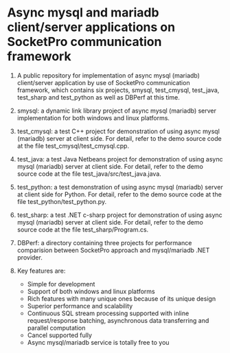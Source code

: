 # Async mysql and mariadb client/server applications on SocketPro communication framework

1. A public repository for implementation of async mysql (mariadb) client/server application by use of SocketPro communication framework, which contains six projects, smysql, test_cmysql, test_java, test_sharp and test_python as well as DBPerf at this time.

2. smysql: a dynamic link library project of async mysql (mariadb) server implementation for both windows and linux platforms.

3. test_cmysql: a test C++ project for demonstration of using async mysql (mariadb) server at client side. For detail, refer to the demo source code at the file test_cmysql/test_cmysql.cpp.

4. test_java: a test Java Netbeans project for demonstration of using async mysql (mariadb) server at client side. For detail, refer to the demo source code at the file test_java/src/test_java.java.

5. test_python: a test demonstration of using async mysql (mariadb) server at client side for Python. For detail, refer to the demo source code at the file test_python/test_python.py.

6. test_sharp: a test .NET c-sharp project for demonstration of using async mysql (mariadb) server at client side. For detail, refer to the demo source code at the file test_sharp/Program.cs.

7. DBPerf: a directory containing three projects for performance comparision between SocketPro approach and mysql/mariadb .NET provider.

8. Key features are:
    - Simple for development
    - Support of both windows and linux platforms
    - Rich features with many unique ones because of its unique design
    - Superior performance and scalability
    - Continuous SQL stream processing supported with inline request/response batching, asynchronous data transferring and parallel computation
    - Cancel supported fully
    - Async mysql/mariadb service is totally free to you
